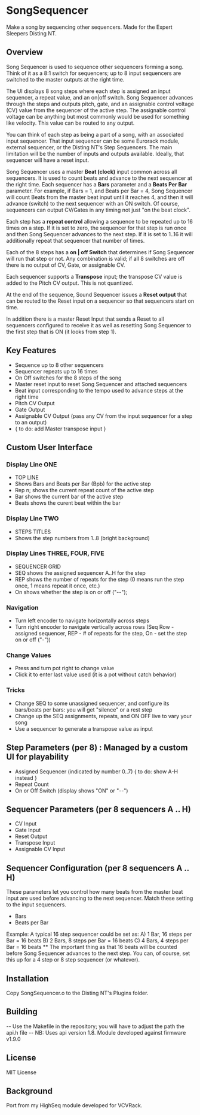 # SongSequencer
Make a song by sequencing other sequencers.  Made for the Expert Sleepers Disting NT.

## Overview

Song Sequencer is used to sequence other sequencers forming a song.  Think of it as a 8:1 switch for sequencers; up to 8 input sequencers are switched to the master outputs at the right time.

The UI displays 8 song steps where each step is assigned an input sequencer, a repeat value, and an on|off switch.   Song Sequencer advances through the steps and outputs pitch, gate, and an assignable control voltage (CV) value from the sequencer of the active step.  The assignable control voltage can be anything but most commonly would be used for something like velocity. This value can be routed to any output.

You can think of each step as being a part of a song, with an associated input sequencer.  That input sequencer can be some Eurorack module, external sequencer, or the Disting NT's Step Sequencers. The main limitation will be the number of inputs and outputs available. Ideally, that sequencer will have a reset input.

Song Sequencer uses a master **Beat (clock)** input common across all sequencers.  It is used to count beats and advance to the next sequencer at the right time.  Each sequencer has a **Bars** parameter and a **Beats Per Bar** parameter.   For example, if Bars = 1, and Beats per Bar = 4, Song Sequencer will count Beats from the master beat input until it reaches 4, and then it will advance (switch) to the next sequencer with an ON switch. Of course, sequencers can output CV/Gates in any timing not just "on the beat clock".

Each step has a **repeat control** allowing a sequence to be repeated up to 16 times on a step.  If it is set to zero, the sequencer for that step is run once and then Song Sequencer advances to the next step.  If it is set to 1..16 it will additionally repeat that sequencer that number of times.

Each of the 8 steps has a **on | off Switch** that determines if Song Sequencer will run that step or not.  Any combination is valid; if all 8 switches are off there is no output of CV, Gate, or assignable CV. 

Each sequencer supports a **Transpose** input; the transpose CV value is added to the Pitch CV output. This is not quantized.

At the end of the sequence, Sound Sequencer issues a **Reset output** that can be routed to the Reset input on a sequencer so that sequencers start on time.

In addition there is a master Reset Input that sends a Reset to all sequencers configured to receive it as well as resetting Song Sequencer to the first step that is ON (it looks from step 1).

## Key Features

- Sequence up to 8 other sequencers
- Sequencer repeats up to 16 times
- On Off switches for the 8 steps of the song
- Master reset input to reset Song Sequencer and attached sequencers
- Beat input corresponding to the tempo used to advance steps at the right time
- Pitch CV Output
- Gate Output
- Assignable CV Output (pass any CV from the input sequencer for a step to an output)
- { to do: add Master transpose input }

## Custom User Interface

### Display Line ONE
- TOP LINE
- Shows Bars and Beats per Bar (Bpb) for the active step
- Rep n; shows the current repeat count of the active step
- Bar shows the current bar of the active step
- Beats shows the curent beat within the bar

### Display Line TWO
- STEPS TITLES
- Shows the step numbers from 1..8 (bright background)

### Display Lines THREE, FOUR, FIVE
- SEQUENCER GRID
- SEQ shows the assigned sequencer A..H for the step
- REP shows the number of repeats for the step (0 means run the step once, 1 means repeat it once, etc.)
- On shows whether the step is on or off ("--"); 

### Navigation
- Turn left encoder to navigate horizontally across steps
- Turn right encoder to navigate vertically across rows (Seq Row - assigned sequencer, REP - # of repeats for the step, On - set the step on or off ("-"))

### Change Values
- Press and turn pot right to change value
- Click it to enter last value used (it is a pot without catch behavior)

### Tricks
- Change SEQ to some unassigned sequencer, and configure its bars/beats per bars: you will get "silence" or a rest step
- Change up the SEQ assignments, repeats, and ON OFF live to vary your song
- Use a sequencer to generate a transpose value as input

## Step Parameters (per 8) : Managed by a custom UI for playability

- Assigned Sequencer (indicated by number 0..7) { to do: show A-H instead }
- Repeat Count
- On or Off Switch (display shows "ON" or "--")

## Sequencer Parameters (per 8 sequencers A .. H)

- CV Input
- Gate Input
- Reset Output
- Transpose Input
- Assignable CV Input

## Sequencer Configuration (per 8 sequencers A .. H)

These parameters let you control how many beats from the master beat input are used before advancing to the next sequencer. Match these setting to the input sequencers. 
- Bars
- Beats per Bar

Example: A typical 16 step sequencer could be set as:
A) 1 Bar, 16 steps per Bar = 16 beats
B) 2 Bars, 8 steps per Bar = 16 beats
C) 4 Bars, 4 steps per Bar = 16 beats
** The important thing as that 16 beats will be counted before Song Sequencer advances to the next step. 
You can, of course, set this up for a 4 step or 8 step sequencer (or whatever).

## Installation

Copy SongSequencer.o to the Disting NT's Plugins folder.

## Building

-- Use the Makefile in the repository; you will have to adjust the path the api.h file
-- NB: Uses api version 1.8.  Module developed against firmware v1.9.0

## License

MIT License

## Background

Port from my HighSeq module developed for VCVRack.








